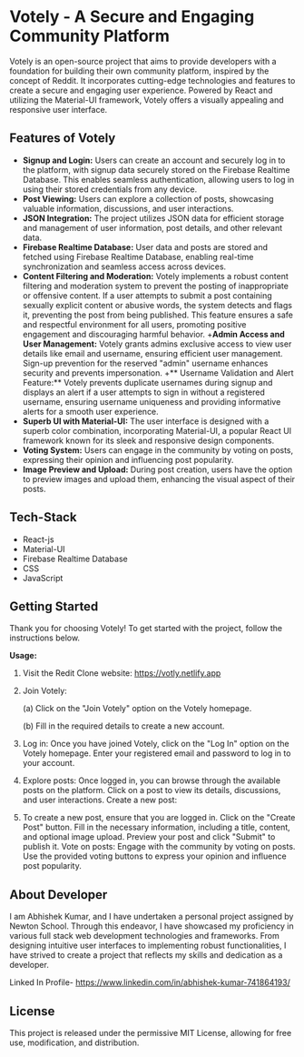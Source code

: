 # Votely - A Secure and Engaging Community Platform
Votely is an open-source project that aims to provide developers with a foundation for building their own community platform, inspired by the concept of Reddit. It incorporates cutting-edge technologies and features to create a secure and engaging user experience. Powered by React and utilizing the Material-UI framework, Votely offers a visually appealing and responsive user interface.

## Features of Votely
+ **Signup and Login:** 
Users can create an account and securely log in to the platform, with signup data securely stored on the Firebase Realtime Database. This enables seamless authentication, allowing users to log in using their stored credentials from any device.
+ **Post Viewing:** Users can explore a collection of posts, showcasing valuable information, discussions, and user interactions.
+ **JSON Integration:** The project utilizes JSON data for efficient storage and management of user information, post details, and other relevant data.
+ **Firebase Realtime Database:** User data and posts are stored and fetched using Firebase Realtime Database, enabling real-time synchronization and seamless access across devices.
+ **Content Filtering and Moderation:** Votely implements a robust content filtering and moderation system to prevent the posting of inappropriate or offensive content. If a user attempts to submit a post containing sexually explicit content or abusive words, the system detects and flags it, preventing the post from being published. This feature ensures a safe and respectful environment for all users, promoting positive engagement and discouraging harmful behavior.
+**Admin Access and User Management:**  Votely grants admins exclusive access to view user details like email and username, ensuring efficient user management. Sign-up prevention for the reserved "admin" username enhances security and prevents impersonation.
+**
Username Validation and Alert Feature:** Votely prevents duplicate usernames during signup and displays an alert if a user attempts to sign in without a registered username, ensuring username uniqueness and providing informative alerts for a smooth user experience.
+ **Superb UI with Material-UI:** The user interface is designed with a superb color combination, incorporating Material-UI, a popular React UI framework known for its sleek and responsive design components.
+ **Voting System:** Users can engage in the community by voting on posts, expressing their opinion and influencing post popularity.
+ **Image Preview and Upload:** During post creation, users have the option to preview images and upload them, enhancing the visual aspect of their posts.

## Tech-Stack
+ React-js
+ Material-UI
+ Firebase Realtime Database
+ CSS
+ JavaScript

## Getting Started
Thank you for choosing Votely! To get started with the project, follow the instructions below.

**Usage:**
1. Visit the Redit Clone website: https://votly.netlify.app
2. Join Votely:
   
   (a) Click on the "Join Votely" option on the Votely homepage.
   
   (b) Fill in the required details to create a new account.
   
3. Log in:
   Once you have joined Votely, click on the "Log In" option on the Votely homepage.
   Enter your registered email and password to log in to your account.

6. Explore posts:
Once logged in, you can browse through the available posts on the platform.
Click on a post to view its details, discussions, and user interactions.
Create a new post:

7. To create a new post, ensure that you are logged in.
Click on the "Create Post" button.
Fill in the necessary information, including a title, content, and optional image upload.
Preview your post and click "Submit" to publish it.
Vote on posts:
Engage with the community by voting on posts.
Use the provided voting buttons to express your opinion and influence post popularity.



## About Developer
I am Abhishek Kumar, and I have undertaken a personal project assigned by Newton School. Through this endeavor, I have showcased my proficiency in various full stack web development technologies and frameworks. From designing intuitive user interfaces to implementing robust functionalities, I have strived to create a project that reflects my skills and dedication as a developer.

Linked In Profile- https://www.linkedin.com/in/abhishek-kumar-741864193/


## License
This project is released under the permissive MIT License, allowing for free use, modification, and distribution.
